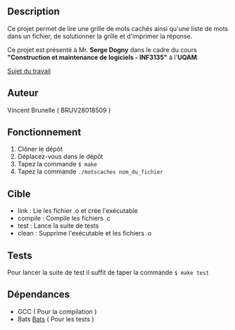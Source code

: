 Description
-
Ce projet permet de lire une grille de mots cachés ainsi qu'une liste de mots dans un fichier, de solutionner la grille et d'imprimer la réponse.

Ce projet est présenté à Mr. **Serge Dogny** dans le cadre du cours **"Construction et maintenance de logiciels - INF3135"** à l'**UQAM**.

[Sujet du travail](https://ena01.uqam.ca/mod/folder/view.php?id=3183636)

Auteur
-
Vincent Brunelle ( BRUV28018509 )

Fonctionnement
-
1. Clôner le dépôt
2. Déplacez-vous dans le dépôt
3. Tapez la commande `$ make`
4. Tapez la commande `./motscaches nom_du_fichier`

Cible
-
* link : Lie les fichier .o et crée l'exécutable
* compile : Compile les fichiers .c
* test : Lance la suite de tests
* clean : Supprime l'exécutable et les fichiers .o

Tests
-
Pour lancer la suite de test il suffit de taper la commande `$ make test`

Dépendances
-
* GCC ( Pour la compilation )
* Bats [Bats](https://github.com/bats-core/bats-core) ( Pour les tests )
